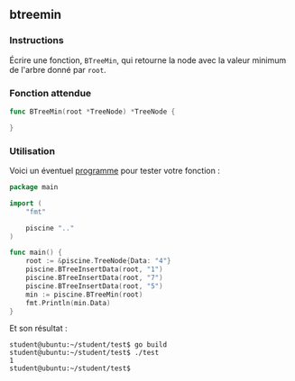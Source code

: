 ## btreemin

### Instructions

Écrire une fonction, `BTreeMin`, qui retourne la node avec la valeur minimum de l'arbre donné par `root`.

### Fonction attendue

```go
func BTreeMin(root *TreeNode) *TreeNode {

}
```

### Utilisation

Voici un éventuel [programme](TODO-LINK) pour tester votre fonction :

```go
package main

import (
	"fmt"

	piscine ".."
)

func main() {
	root := &piscine.TreeNode{Data: "4"}
	piscine.BTreeInsertData(root, "1")
	piscine.BTreeInsertData(root, "7")
	piscine.BTreeInsertData(root, "5")
	min := piscine.BTreeMin(root)
	fmt.Println(min.Data)
}
```

Et son résultat :

```console
student@ubuntu:~/student/test$ go build
student@ubuntu:~/student/test$ ./test
1
student@ubuntu:~/student/test$
```
